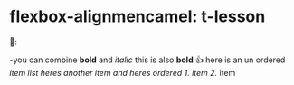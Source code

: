 # flexbox-alignmencamel: t-lesson
🐫:

-you can combine **bold** and _italic_ this is also __bold__ 👍 here is an  un ordered *item list  heres another *item and heres ordered 1.* item 2.* item
